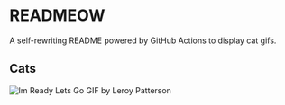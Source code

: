 # READMEOW

A self-rewriting README powered by GitHub Actions to display cat gifs.

## Cats

![Im Ready Lets Go GIF by Leroy Patterson](https://media3.giphy.com/media/CjmvTCZf2U3p09Cn0h/200.gif?cid=9acd02daizvnyvsm6lh2q8rpoirukzcem0rmx3ml9c6rjd0r&ep=v1_gifs_search&rid=200.gif&ct=g)
